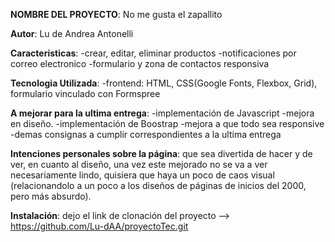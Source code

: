 **NOMBRE DEL PROYECTO**: No me gusta el zapallito

**Autor**: Lu de Andrea Antonelli

**Caracteristicas**:
                        -crear, editar, eliminar productos
                        -notificaciones por correo electronico
                        -formulario y zona de contactos responsiva

**Tecnologia Utilizada**:
                            -frontend: HTML, CSS(Google Fonts, Flexbox, Grid), formulario vinculado con Formspree

**A mejorar para la ultima entrega**:
                                        -implementación de Javascript
                                        -mejora en diseño.
                                        -implementación de Boostrap
                                        -mejora a que todo sea responsive
                                        -demas consignas a cumplir correspondientes a la ultima entrega

**Intenciones personales sobre la página**: que sea divertida de hacer y de ver, en cuanto al diseño, una vez este mejorado no se va a ver necesariamente lindo, quisiera que haya un poco de caos visual (relacionandolo a un poco a los diseños de páginas de inicios del 2000, pero más absurdo).

**Instalación**: dejo el link de clonación del proyecto --> https://github.com/Lu-dAA/proyectoTec.git

